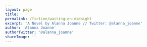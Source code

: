 ```yaml
---
layout: page 
title:
permalink: /fiction/waiting-on-midnight
excerpt: 'A Novel by Alanna Joanne // Twitter: @alanna_joanne'
author: 'Alanna Joanne'
authorTwitter: '@alanna_joanne'
shareImage: ''
---
```


<div> 
  
</div>